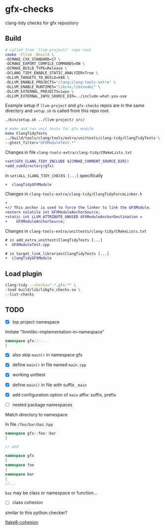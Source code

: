 # gfx-checks

clang-tidy checks for gfx repository

## Build

```sh
# called from 'llvm-project/' repo root
cmake -Sllvm -Bbuild \
-DCMAKE_CXX_STANDARD=17 \
-DCMAKE_EXPORT_COMPILE_COMMANDS=ON \
-DCMAKE_BUILD_TYPE=Release \
-DCLANG_TIDY_ENABLE_STATIC_ANALYZER=True \
-DLLVM_TARGETS_TO_BUILD=X86 \
-DLLVM_ENABLE_PROJECTS="clang;clang-tools-extra" \
-DLLVM_ENABLE_RUNTIMES="libcxx;libcxxabi" \
-DLLVM_EXTERNAL_PROJECTS=iwyu \
-DLLVM_EXTERNAL_IWYU_SOURCE_DIR=../include-what-you-use
```

Example setup if `llvm-project` and `gfx-checks` repos are in the
same directory and `setup.sh` is called from this repo root.

```sh
./bin/setup.sh ../llvm-project/ src/
```

```sh
# make and run unit tests for gfx module
make ClangTidyTests
../build/tools/clang/tools/extra/unittests/clang-tidy/ClangTidyTests \
--gtest_filter="GFXModuleTest.*"
```

Changes in file `clang-tools-extra/clang-tidy/CMakeLists.txt`

```diff
+set(GFX_CLANG_TIDY_INCLUDE ${CMAKE_CURRENT_SOURCE_DIR})
+add_subdirectory(gfx)
```
in `set(ALL_CLANG_TIDY_CHECKS [...]` specifically
```diff
+  clangTidyGFXModule
```

Changes in `clang-tools-extra/clang-tidy/ClangTidyForceLinker.h`
```diff
+
+// This anchor is used to force the linker to link the GFXModule.
+extern volatile int GFXModuleAnchorSource;
+static int LLVM_ATTRIBUTE_UNUSED GFXModuleAnchorDestination =
+    GFXModuleAnchorSource;
```

Changes in `clang-tools-extra/unittests/clang-tidy/CMakeLists.txt`
```diff
# in add_extra_unittest(ClangTidyTests [...]
+  GFXModuleTest.cpp
```
```diff
# in target_link_libraries(ClangTidyTests [...]
+  clangTidyGFXModule
```

## Load plugin

```bash
clang-tidy --checks="-*,gfx-*" \
-load build/lib/libgfx_checks.so \
--list-checks
```

## TODO

- [x] top project namespace

Imitate "llvmlibc-implementation-in-namespace"

```cpp
namespace gfx//::...
{
```

- [x] also skip `main()` in namespace gfx

- [x] define `main()` in file named `main.cpp`

- [x] working unittest

- [x] define `main()` in file with suffix `_main`

- [x] add configuration option of `main` affix: suffix, prefix

- [ ] nested package namespaces

Match directory to namespace

In file `/foo/bar/baz.hpp`

```cpp
namespace gfx::foo::bar
{

// and

namespace gfx
{
namespace foo
{
namespace bar
{
//...
```

`baz` may be class or namespace or function...

- [ ] class cohesion

similar to this python checker?

[flake8-cohesion](https://github.com/mschwager/cohesion)
